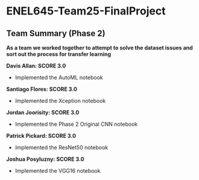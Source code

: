 # ENEL645-Team25-FinalProject

## Team Summary (Phase 2)

**As a team we worked together to attempt to solve the dataset issues and sort out the process for transfer learning**

**Davis Allan: SCORE 3.0**
- Implemented the AutoML notebook

**Santiago Flores: SCORE 3.0**
- Implemented the Xception notebook

**Jordan Joorisity: SCORE 3.0**
- Implemented the Phase 2 Original CNN notebook

**Patrick Pickard: SCORE 3.0**
- Implemented the ResNet50 notebook

**Joshua Posyluzny: SCORE 3.0**
- Implemented the VGG16 notebook
